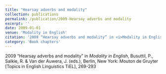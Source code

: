 ```yaml
---
title: "Hearsay adverbs and modality"
collection: publications
permalink: /publication/2009-Hearsay adverbs and modality
excerpt: ''
date: 2009-01-01
venue: 'Modality in English'
citation: '2009 “Hearsay adverbs and modality” in <i>Modality in English</i>, Busuttil, P., Salkie, R. &amp; Van der Auwera, J. (eds.), Berlin, New York: Mouton de Gruyter [Topics in English Linguistics TiEL], 269-293'
category: 'Book chapters'
---
```

2009 “Hearsay adverbs and modality” in <i>Modality in English</i>, Busuttil, P., Salkie, R. & Van der Auwera, J. (eds.), Berlin, New York: Mouton de Gruyter [Topics in English Linguistics TiEL], 269-293
